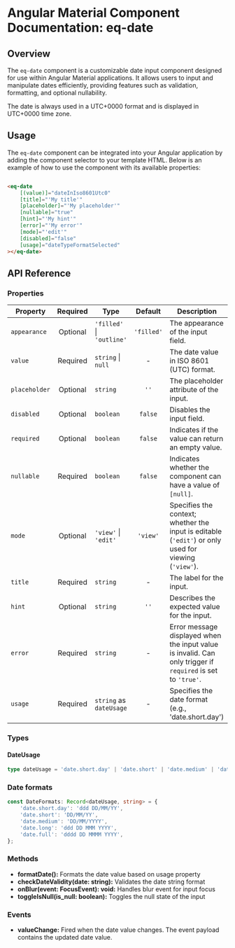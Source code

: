 # Angular Material Component Documentation: eq-date

## Overview

The `eq-date` component is a customizable date input component designed for use within Angular Material applications. It allows users to input and manipulate dates efficiently, providing features such as validation, formatting, and optional nullability.

The date is always used in a UTC+0000 format and is displayed in UTC+0000 time zone.

## Usage

The `eq-date` component can be integrated into your Angular application by adding the component selector to your template HTML. Below is an example of how to use the component with its available properties:

```html

<eq-date
	[(value)]="dateInIso8601Utc0"
	[title]="'My title'"
	[placeholder]="'My placeholder'"
	[nullable]="true"
	[hint]="'My hint'"
	[error]="'My error'"
	[mode]="'edit'"
	[disabled]="false"
	[usage]="dateTypeFormatSelected"
></eq-date>
```

## API Reference

### Properties

| Property      | Required | Type                      |  Default   | Description                                                                                                 |
|---------------|:--------:|---------------------------|:----------:|-------------------------------------------------------------------------------------------------------------|
| `appearance`  | Optional | `'filled'` \| `'outline'` | `'filled'` | The appearance of the input field.                                                                          |   
| `value`       | Required | `string` \| `null`        |     -      | The date value in ISO 8601 (UTC) format.                                                                    |
| `placeholder` | Optional | `string`                  |    `''`    | The placeholder attribute of the input.                                                                     |
| `disabled`    | Optional | `boolean`                 |  `false`   | Disables the input field.                                                                                   |
| `required`    | Optional | `boolean`                 |  `false`   | Indicates if the value can return an empty value.                                                           |
| `nullable`    | Required | `boolean`                 |  `false`   | Indicates whether the component can have a value of `[null]`.                                               |
| `mode`        | Optional | `'view'` \| `'edit'`      |  `'view'`  | Specifies the context; whether the input is editable (`'edit'`) or only used for viewing (`'view'`).        |
| `title`       | Required | `string`                  |     -      | The label for the input.                                                                                    |
| `hint`        | Optional | `string`                  |    `''`    | Describes the expected value for the input.                                                                 |
| `error`       | Required | `string`                  |     -      | Error message displayed when the input value is invalid. Can only trigger if `required` is set to `'true'`. |
| `usage`       | Required | `string` as `dateUsage`   |     -      | Specifies the date format (e.g., 'date.short.day')                                                          |

### Types

#### DateUsage

```typescript
type dateUsage = 'date.short.day' | 'date.short' | 'date.medium' | 'date.long' | 'date.full';
```

### Date formats

```typescript
const DateFormats: Record<dateUsage, string> = {
	'date.short.day': 'ddd DD/MM/YY',
	'date.short': 'DD/MM/YY',
	'date.medium': 'DD/MM/YYYY',
	'date.long': 'ddd DD MMM YYYY',
	'date.full': 'dddd DD MMMM YYYY',
};
```

### Methods

- **formatDate():** Formats the date value based on usage property
- **checkDateValidity(date: string):**  Validates the date string format
- **onBlur(event: FocusEvent): void:** Handles blur event for input focus
- **toggleIsNull(is_null: boolean):** Toggles the null state of the input

### Events

- **valueChange:** Fired when the date value changes. The event payload contains the updated date value.
